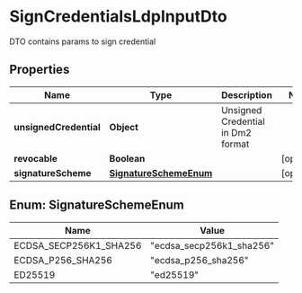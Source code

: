 # SignCredentialsLdpInputDto

DTO contains params to sign credential

## Properties

| Name                   | Type                                            | Description                       | Notes      |
| ---------------------- | ----------------------------------------------- | --------------------------------- | ---------- |
| **unsignedCredential** | **Object**                                      | Unsigned Credential in Dm2 format |            |
| **revocable**          | **Boolean**                                     |                                   | [optional] |
| **signatureScheme**    | [**SignatureSchemeEnum**](#SignatureSchemeEnum) |                                   | [optional] |

## Enum: SignatureSchemeEnum

| Name                   | Value                              |
| ---------------------- | ---------------------------------- |
| ECDSA_SECP256K1_SHA256 | &quot;ecdsa_secp256k1_sha256&quot; |
| ECDSA_P256_SHA256      | &quot;ecdsa_p256_sha256&quot;      |
| ED25519                | &quot;ed25519&quot;                |

